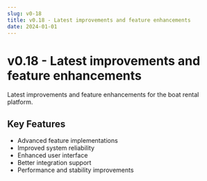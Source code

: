 ```yaml
---
slug: v0-18
title: v0.18 - Latest improvements and feature enhancements
date: 2024-01-01
---
```


# v0.18 - Latest improvements and feature enhancements

Latest improvements and feature enhancements for the boat rental platform.

## Key Features

- Advanced feature implementations
- Improved system reliability
- Enhanced user interface
- Better integration support
- Performance and stability improvements
